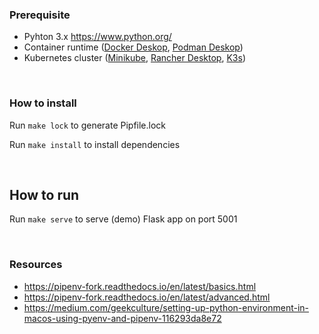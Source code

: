 ### Prerequisite

- Pyhton 3.x https://www.python.org/ 
- Container runtime ([Docker Deskop](https://www.docker.com/products/docker-desktop/), [Podman Deskop](https://podman-desktop.io/))
- Kubernetes cluster ([Minikube](https://minikube.sigs.k8s.io/docs/start/#what-youll-need), [Rancher Desktop](https://docs.rancherdesktop.io/getting-started/installation/), [K3s](https://docs.k3s.io/installation))

<br/>

### How to install

Run `make lock` to generate Pipfile.lock

Run `make install` to install dependencies

<br/>

## How to run

Run `make serve` to serve (demo) Flask app on port 5001

<br/>

### Resources
- https://pipenv-fork.readthedocs.io/en/latest/basics.html
- https://pipenv-fork.readthedocs.io/en/latest/advanced.html
- https://medium.com/geekculture/setting-up-python-environment-in-macos-using-pyenv-and-pipenv-116293da8e72
